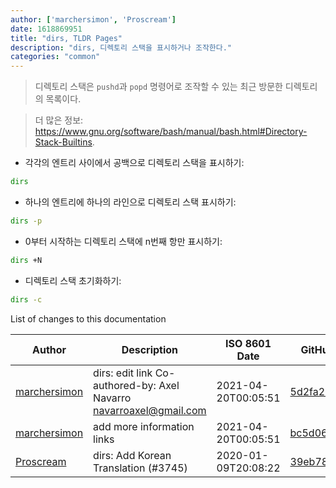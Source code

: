 ```yaml
---
author: ['marchersimon', 'Proscream']
date: 1618869951
title: "dirs, TLDR Pages"
description: "dirs, 디렉토리 스택을 표시하거나 조작한다."
categories: "common"
---
```

> 디렉토리 스택은 `pushd`과 `popd` 명령어로 조작할 수 있는 최근 방문한 디렉토리의 목록이다.

> 더 많은 정보: <https://www.gnu.org/software/bash/manual/bash.html#Directory-Stack-Builtins>.

- 각각의 엔트리 사이에서 공백으로 디렉토리 스택을 표시하기:

```bash
dirs
```

- 하나의 엔트리에 하나의 라인으로 디렉토리 스택 표시하기:

```bash
dirs -p
```

- 0부터 시작하는 디렉토리 스택에 n번째 항만 표시하기:

```bash
dirs +N
```

- 디렉토리 스택 초기화하기:

```bash
dirs -c
```
List of changes to this documentation


Author | Description | ISO 8601 Date | GitHub link
------|-----|-----|-----
[marchersimon](mailto:50295997+marchersimon@users.noreply.github.com) | dirs: edit link Co-authored-by: Axel Navarro <navarroaxel@gmail.com> | 2021-04-20T00:05:51 | [5d2fa2261db4](https://github.com/tldr-pages/tldr/commit/5d2fa2261db4d26e09c26f72f35d52e35dcf1bec)
[marchersimon](mailto:marchersimon@zohomail.eu) | add more information links | 2021-04-20T00:05:51 | [bc5d06ed1e1e](https://github.com/tldr-pages/tldr/commit/bc5d06ed1e1e112cfb368a38ae5918ef124cdc22)
[Proscream](mailto:proscream@naver.com) | dirs: Add Korean Translation (#3745) | 2020-01-09T20:08:22 | [39eb7831dda3](https://github.com/tldr-pages/tldr/commit/39eb7831dda3448084fa26a753fca67f5d896f90)


